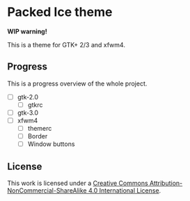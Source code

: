 Packed Ice theme
================

**WIP warning!**

This is a theme for GTK+ 2/3 and xfwm4.

Progress
--------

This is a progress overview of the whole project.

 - [ ] gtk-2.0
     - [ ] gtkrc
 - [ ] gtk-3.0
 - [ ] xfwm4
     - [ ] themerc
     - [ ] Border
     - [ ] Window buttons

License
-------

This work is licensed under a [Creative Commons Attribution-NonCommercial-ShareAlike 4.0 International License](http://creativecommons.org/licenses/by-nc-sa/4.0/).

